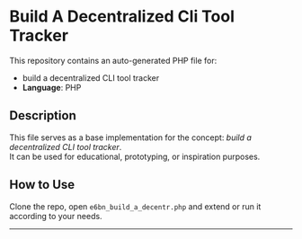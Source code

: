 # Build A Decentralized Cli Tool Tracker

This repository contains an auto-generated PHP file for:

- build a decentralized CLI tool tracker
- **Language**: PHP

## Description

This file serves as a base implementation for the concept: *build a decentralized CLI tool tracker*.  
It can be used for educational, prototyping, or inspiration purposes.

## How to Use

Clone the repo, open `e6bn_build_a_decentr.php` and extend or run it according to your needs.

---


